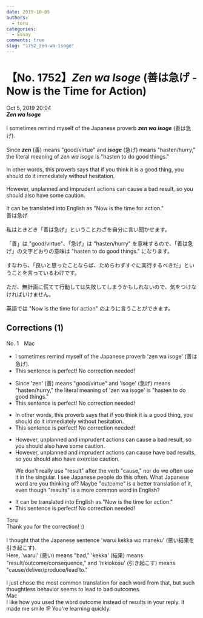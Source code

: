 ```yaml
---
date: 2019-10-05
authors:
  - toru
categories:
  - Essay
comments: true
slug: "1752_zen-wa-isoge"
---
```


# 【No. 1752】<strong><em>Zen wa Isoge</em></strong> (善は急げ - Now is the Time for Action)
<div class="date">Oct 5, 2019 20:04</div>
<div id="post"><div id="body_show_ori">
<strong><em>Zen wa Isoge</em></strong><br/><br/>I sometimes remind myself of the Japanese proverb <strong><em>zen wa isoge</em></strong> (善は急げ).<br/><br/>Since <strong><em>zen</em></strong> (善) means "good/virtue" and <strong><em>isoge</em></strong> (急げ) means "hasten/hurry," the literal meaning of <em>zen wa isoge</em> is "hasten to do good things."<br/><br/>In other words, this proverb says that if you think it is a good thing, you should do it immediately without hesitation.<br/><br/>However, unplanned and imprudent actions can cause a bad result, so you should also have some caution.<br/><br/>It can be translated into English as "Now is the time for action."
</div></div>

<!-- more -->

<div id="post_ja"><div id="body_show_mo">
善は急げ<br/><br/>私はときどき「善は急げ」ということわざを自分に言い聞かせます。<br/><br/>「善」は "good/virtue"、「急げ」は "hasten/hurry" を意味するので、「善は急げ」の文字どおりの意味は "hasten to do good things." になります。<br/><br/>すなわち、「良いと思ったことならば、ためらわずすぐに実行するべきだ」ということを言っているわけです。<br/><br/>ただ、無計画に慌てて行動しては失敗してしまうかもしれないので、気をつけなければいけません。<br/><br/>英語では "Now is the time for action" のように言うことができます。
</div></div>

## Corrections (1)
<div id="block"><div class="first_name"> No. 1　<span class="just_name">Mac</span></div><div id="block2">
<ul class="correction_field">
<li class="incorrect">I sometimes remind myself of the Japanese proverb 'zen wa isoge' (善は急げ).</li>
<li class="corrected perfect">This sentence is perfect! No correction needed!</li>
</ul>
<ul class="correction_field">
<li class="incorrect">Since 'zen' (善) means "good/virtue" and 'isoge' (急げ) means "hasten/hurry," the literal meaning of 'zen wa isoge' is "hasten to do good things."</li>
<li class="corrected perfect">This sentence is perfect! No correction needed!</li>
</ul>
<ul class="correction_field">
<li class="incorrect">In other words, this proverb says that if you think it is a good thing, you should do it immediately without hesitation.</li>
<li class="corrected perfect">This sentence is perfect! No correction needed!</li>
</ul>
<ul class="correction_field">
<li class="incorrect">However, unplanned and imprudent actions can cause a bad result, so you should also have some caution.</li>
<li class="corrected correct">
However, unplanned and imprudent actions can cause <span class="f_red">have bad results</span>, so you should also have <span class="f_red">exercise </span>caution.
<p class="correction_comment">We don't really use "result" after the verb "cause," nor do we often use it in the singular. I see Japanese people do this often. What Japanese word are you thinking of? Maybe "outcome" is a better translation of it, even though "results" is a more common word in English?</p>
</li>
</ul>
<ul class="correction_field">
<li class="incorrect">It can be translated into English as "Now is the time for action."</li>
<li class="corrected perfect">This sentence is perfect! No correction needed!</li>
</ul>
</div><div class="name"><span class="just_name">Toru</span><br>
Thank you for the correction! :)<br/><br/>I thought that the Japanese sentence 'warui kekka wo maneku' (悪い結果を引き起こす).<br/>Here, 'warui' (悪い) means "bad," 'kekka' (結果) means "result/outcome/consequence," and 'hikiokosu' (引き起こす) means "cause/deliver/produce/lead to."<br/><br/>I just chose the most common translation for each word from that, but such thoughtless behavior seems to lead to bad outcomes.
</div>
<div class="name"><span class="just_name">Mac</span><br>
I like how you used the word outcome instead of results in your reply. It made me smile :P You're learning quickly.
</div>
</div>
